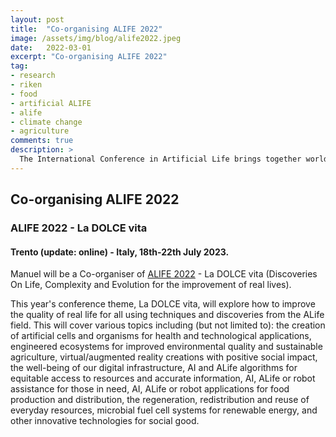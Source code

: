 ```yaml
---
layout: post
title:  "Co-organising ALIFE 2022"
image: /assets/img/blog/alife2022.jpeg
date:   2022-03-01
excerpt: "Co-organising ALIFE 2022"
tag:
- research
- riken
- food
- artificial ALIFE
- alife
- climate change
- agriculture
comments: true
description: >
  The International Conference in Artificial Life brings together world-leading researchers to discuss the latest advances in the synthesis and simulation of living systems.
---
```



## Co-organising ALIFE 2022
### ALIFE 2022 - La DOLCE vita
#### Trento (update: online) - Italy, 18th-22th July 2023.

Manuel will be a Co-organiser of [ALIFE 2022](https://2022.alife.org) - La DOLCE vita (Discoveries On Life, Complexity and Evolution for the improvement of real lives).

This year's conference theme, La DOLCE vita, will explore how to improve the quality of real life for all using techniques and discoveries from the ALife field. This will cover various topics including (but not limited to): the creation of artificial cells and organisms for health and technological applications, engineered ecosystems for improved environmental quality and sustainable agriculture, virtual/augmented reality creations with positive social impact, the well-being of our digital infrastructure, AI and ALife algorithms for equitable access to resources and accurate information, AI, ALife or robot assistance for those in need, AI, ALife or robot applications for food production and distribution, the regeneration, redistribution and reuse of everyday resources, microbial fuel cell systems for renewable energy, and other innovative technologies for social good.